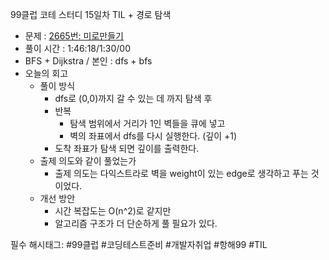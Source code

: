 99클럽 코테 스터디 15일차 TIL + 경로 탐색
- 문제 : [2665번: 미로만들기](https://www.acmicpc.net/problem/2665)
- 풀이 시간 : 1:46:18/1:30/00
- BFS + Dijkstra / 본인 : dfs + bfs
- 오늘의 회고
    - 풀이 방식
        - dfs로 (0,0)까지 갈 수 있는 데 까지 탐색 후
        - 반복
            - 탐색 범위에서 거리가 1인 벽들을 큐에 넣고
            - 벽의 좌표에서 dfs를 다시 실행한다. (깊이 +1)
        - 도착 좌표가 탐색 되면 깊이를 출력한다.
    - 출제 의도와 같이 풀었는가
        - 출제 의도는 다익스트라로 벽을 weight이 있는 edge로 생각하고 푸는 것이었다.
    - 개선 방안
        - 시간 복잡도는 O(n^2)로 같지만
        - 알고리즘 구조가 더 단순하게 풀 필요가 있다.
    

필수 해시태그: #99클럽 #코딩테스트준비 #개발자취업 #항해99 #TIL
